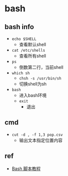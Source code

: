 # bash


## bash info
<!-- 选择shell -->
+ `echo $SHELL`
    + 查看默认shell
+ `cat /etc/shells`
    + 查看所有shell
+ `ps`
    + 倒数第二行，当前shell
+ `which sh`
    + `chsh -s /usr/bin/sh`
    + 切换shell为sh
+ `bash`
    + 进入bash环境
    + `exit`
        + 退出

## cmd
+ `cut -d , -f 1,3 pop.csv`
    + 输出文本指定位置内容

## ref
+ [Bash 脚本教程](https://wangdoc.com/bash/quotation)